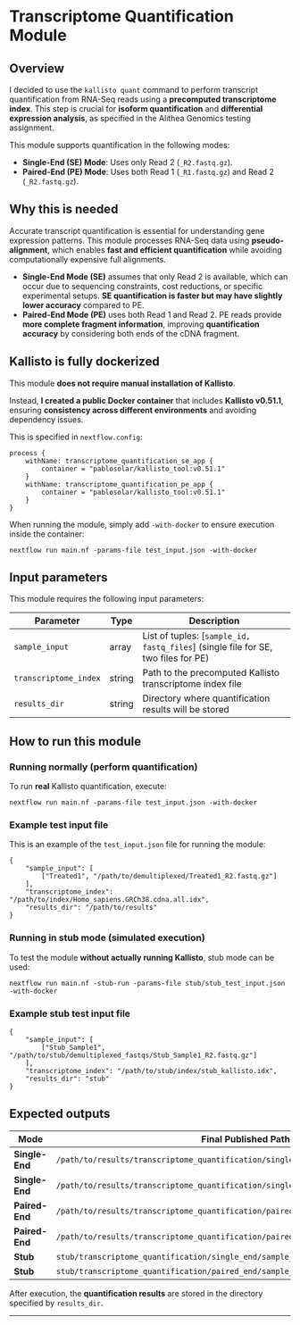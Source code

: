 # **Transcriptome Quantification Module**

## **Overview**

I decided to use the `kallisto quant` command to perform transcript quantification from RNA-Seq reads using a **precomputed transcriptome index**. This step is crucial for **isoform quantification** and **differential expression analysis**, as specified in the Alithea Genomics testing assignment.

This module supports quantification in the following modes:
- **Single-End (SE) Mode**: Uses only Read 2 (`_R2.fastq.gz`).
- **Paired-End (PE) Mode**: Uses both Read 1 (`_R1.fastq.gz`) and Read 2 (`_R2.fastq.gz`).

## **Why this is needed**

Accurate transcript quantification is essential for understanding gene expression patterns. This module processes RNA-Seq data using **pseudo-alignment**, which enables **fast and efficient quantification** while avoiding computationally expensive full alignments.

- **Single-End Mode (SE)** assumes that only Read 2 is available, which can occur due to sequencing constraints, cost reductions, or specific experimental setups. **SE quantification is faster but may have slightly lower accuracy** compared to PE.
- **Paired-End Mode (PE)** uses both Read 1 and Read 2. PE reads provide **more complete fragment information**, improving **quantification accuracy** by considering both ends of the cDNA fragment.

## **Kallisto is fully dockerized**

This module **does not require manual installation of Kallisto**.

Instead, **I created a public Docker container** that includes **Kallisto v0.51.1**, ensuring **consistency across different environments** and avoiding dependency issues.

This is specified in `nextflow.config`:

```
process {
    withName: transcriptome_quantification_se_app {
        container = "pablosolar/kallisto_tool:v0.51.1"
    }
    withName: transcriptome_quantification_pe_app {
        container = "pablosolar/kallisto_tool:v0.51.1"
    }
}
```

When running the module, simply add `-with-docker` to ensure execution inside the container:

```
nextflow run main.nf -params-file test_input.json -with-docker
```

## **Input parameters**

This module requires the following input parameters:

| Parameter                | Type    | Description                                                                   |
|--------------------------|---------|-------------------------------------------------------------------------------|
| `sample_input`           | array   | List of tuples: [`sample_id, fastq_files`] (single file for SE, two files for PE) |
| `transcriptome_index`    | string  | Path to the precomputed Kallisto transcriptome index file                     |
| `results_dir`            | string  | Directory where quantification results will be stored                         |

## **How to run this module**

### **Running normally (perform quantification)**

To run **real** Kallisto quantification, execute:

```
nextflow run main.nf -params-file test_input.json -with-docker
```

### **Example test input file**

This is an example of the `test_input.json` file for running the module:

```
{
    "sample_input": [
        ["Treated1", "/path/to/demultiplexed/Treated1_R2.fastq.gz"]
    ],
    "transcriptome_index": "/path/to/index/Homo_sapiens.GRCh38.cdna.all.idx",
    "results_dir": "/path/to/results"
}
```

### **Running in stub mode (simulated execution)**

To test the module **without actually running Kallisto**, stub mode can be used:

```
nextflow run main.nf -stub-run -params-file stub/stub_test_input.json -with-docker
```

### **Example stub test input file**

```
{
    "sample_input": [
        ["Stub_Sample1", "/path/to/stub/demultiplexed_fastqs/Stub_Sample1_R2.fastq.gz"]
    ],
    "transcriptome_index": "/path/to/stub/index/stub_kallisto.idx",
    "results_dir": "stub"
}
```

## **Expected outputs**

| Mode          | Final Published Path                                                      |
|--------------|-------------------------------------------------------------------------|
| **Single-End** | `/path/to/results/transcriptome_quantification/single_end/sample_id_se_abundance.tsv` |
| **Single-End** | `/path/to/results/transcriptome_quantification/single_end/sample_id_se_abundance.h5`  |
| **Paired-End** | `/path/to/results/transcriptome_quantification/paired_end/sample_id_pe_abundance.tsv` |
| **Paired-End** | `/path/to/results/transcriptome_quantification/paired_end/sample_id_pe_abundance.h5`  |
| **Stub**      | `stub/transcriptome_quantification/single_end/sample_id_se_abundance.tsv`    |
| **Stub**      | `stub/transcriptome_quantification/paired_end/sample_id_pe_abundance.h5`     |

After execution, the **quantification results** are stored in the directory specified by `results_dir`.

---